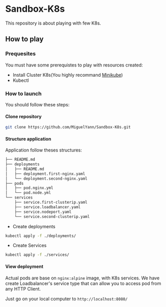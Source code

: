# Sandbox-K8s

This repository is about playing with few K8s.

## How to play 

### Prequesites

You must have some prerequistes to play with resources created:

  * Install Cluster K8s</b>(You highly recommand [Minikube](https://kubernetes.io/fr/docs/setup/learning-environment/minikube/))
  * Kubectl

### How to launch

You should follow these steps:

#### Clone repository
```sh
git clone https://github.com/MiguelYann/Sandbox-K8s.git
```

#### Structure application

Application follow theses structures:

```sh
├── README.md
├── deployments
│   ├── README.md
│   ├── deployment.first-nginx.yaml
│   └── deployment.second-nginx.yaml
├── pods
│   ├── pod.nginx.yml
│   └── pod.node.yml
└── services
    ├── service.first-clusterip.yaml
    ├── service.loadbalancer.yaml
    ├── service.nodeport.yaml
    └── service.second-clusterip.yaml
```

* Create deployments

```sh
kubectl apply -f ./deployments/
```

* Create Services

```sh
kubectl apply -f ./services/
```


#### View deployment

Actual pods are base on ``nginx:alpine`` image, with K8s services. We have create Loadbalancer's service type that can allow you to access pod from any HTTP Client.

Just go on your local computer to ``http://localhost:8080/``